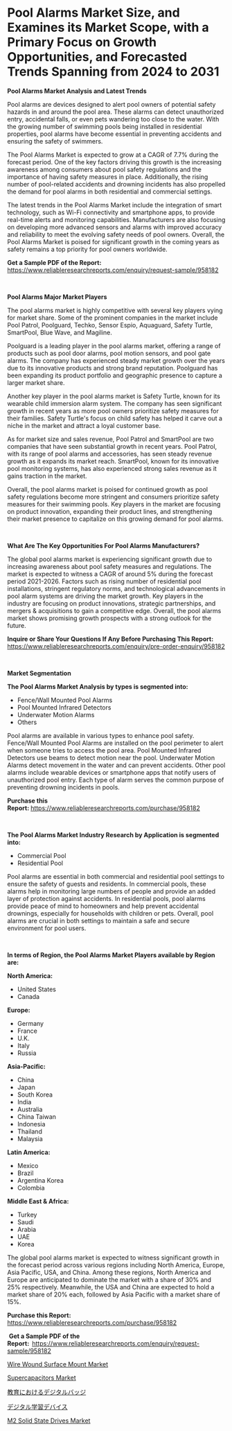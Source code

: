 <p><h1>Pool Alarms Market Size, and Examines its Market Scope, with a Primary Focus on Growth Opportunities, and Forecasted Trends Spanning from 2024 to 2031</h1></p><p><strong>Pool Alarms Market Analysis and Latest Trends</strong></p>
<p><p>Pool alarms are devices designed to alert pool owners of potential safety hazards in and around the pool area. These alarms can detect unauthorized entry, accidental falls, or even pets wandering too close to the water. With the growing number of swimming pools being installed in residential properties, pool alarms have become essential in preventing accidents and ensuring the safety of swimmers.</p><p>The Pool Alarms Market is expected to grow at a CAGR of 7.7% during the forecast period. One of the key factors driving this growth is the increasing awareness among consumers about pool safety regulations and the importance of having safety measures in place. Additionally, the rising number of pool-related accidents and drowning incidents has also propelled the demand for pool alarms in both residential and commercial settings.</p><p>The latest trends in the Pool Alarms Market include the integration of smart technology, such as Wi-Fi connectivity and smartphone apps, to provide real-time alerts and monitoring capabilities. Manufacturers are also focusing on developing more advanced sensors and alarms with improved accuracy and reliability to meet the evolving safety needs of pool owners. Overall, the Pool Alarms Market is poised for significant growth in the coming years as safety remains a top priority for pool owners worldwide.</p></p>
<p><strong>Get a Sample PDF of the Report:&nbsp;</strong> <a href="https://www.reliableresearchreports.com/enquiry/request-sample/958182">https://www.reliableresearchreports.com/enquiry/request-sample/958182</a></p>
<p>&nbsp;</p>
<p><strong>Pool Alarms Major Market Players</strong></p>
<p><p>The pool alarms market is highly competitive with several key players vying for market share. Some of the prominent companies in the market include Pool Patrol, Poolguard, Techko, Sensor Espio, Aquaguard, Safety Turtle, SmartPool, Blue Wave, and Magiline.</p><p>Poolguard is a leading player in the pool alarms market, offering a range of products such as pool door alarms, pool motion sensors, and pool gate alarms. The company has experienced steady market growth over the years due to its innovative products and strong brand reputation. Poolguard has been expanding its product portfolio and geographic presence to capture a larger market share.</p><p>Another key player in the pool alarms market is Safety Turtle, known for its wearable child immersion alarm system. The company has seen significant growth in recent years as more pool owners prioritize safety measures for their families. Safety Turtle's focus on child safety has helped it carve out a niche in the market and attract a loyal customer base.</p><p>As for market size and sales revenue, Pool Patrol and SmartPool are two companies that have seen substantial growth in recent years. Pool Patrol, with its range of pool alarms and accessories, has seen steady revenue growth as it expands its market reach. SmartPool, known for its innovative pool monitoring systems, has also experienced strong sales revenue as it gains traction in the market.</p><p>Overall, the pool alarms market is poised for continued growth as pool safety regulations become more stringent and consumers prioritize safety measures for their swimming pools. Key players in the market are focusing on product innovation, expanding their product lines, and strengthening their market presence to capitalize on this growing demand for pool alarms.</p></p>
<p>&nbsp;</p>
<p><strong>What Are The Key Opportunities For Pool Alarms Manufacturers?</strong></p>
<p><p>The global pool alarms market is experiencing significant growth due to increasing awareness about pool safety measures and regulations. The market is expected to witness a CAGR of around 5% during the forecast period 2021-2026. Factors such as rising number of residential pool installations, stringent regulatory norms, and technological advancements in pool alarm systems are driving the market growth. Key players in the industry are focusing on product innovations, strategic partnerships, and mergers & acquisitions to gain a competitive edge. Overall, the pool alarms market shows promising growth prospects with a strong outlook for the future.</p></p>
<p><strong>Inquire or Share Your Questions If Any Before Purchasing This Report:</strong> <a href="https://www.reliableresearchreports.com/enquiry/pre-order-enquiry/958182">https://www.reliableresearchreports.com/enquiry/pre-order-enquiry/958182</a></p>
<p>&nbsp;</p>
<p><strong>Market Segmentation</strong></p>
<p><strong>The Pool Alarms Market Analysis by types is segmented into:</strong></p>
<p><ul><li>Fence/Wall Mounted Pool Alarms</li><li>Pool Mounted Infrared Detectors</li><li>Underwater Motion Alarms</li><li>Others</li></ul></p>
<p><p>Pool alarms are available in various types to enhance pool safety. Fence/Wall Mounted Pool Alarms are installed on the pool perimeter to alert when someone tries to access the pool area. Pool Mounted Infrared Detectors use beams to detect motion near the pool. Underwater Motion Alarms detect movement in the water and can prevent accidents. Other pool alarms include wearable devices or smartphone apps that notify users of unauthorized pool entry. Each type of alarm serves the common purpose of preventing drowning incidents in pools.</p></p>
<p><strong>Purchase this Report:&nbsp;</strong><a href="https://www.reliableresearchreports.com/purchase/958182">https://www.reliableresearchreports.com/purchase/958182</a></p>
<p>&nbsp;</p>
<p><strong>The Pool Alarms Market Industry Research by Application is segmented into:</strong></p>
<p><ul><li>Commercial Pool</li><li>Residential Pool</li></ul></p>
<p><p>Pool alarms are essential in both commercial and residential pool settings to ensure the safety of guests and residents. In commercial pools, these alarms help in monitoring large numbers of people and provide an added layer of protection against accidents. In residential pools, pool alarms provide peace of mind to homeowners and help prevent accidental drownings, especially for households with children or pets. Overall, pool alarms are crucial in both settings to maintain a safe and secure environment for pool users.</p></p>
<p>&nbsp;</p>
<p><strong>In terms of Region, the Pool Alarms Market Players available by Region are:</strong></p>
<p>
    <p> <strong> North America: </strong>
        <ul>
            <li>United States</li>
            <li>Canada</li>
        </ul>
        </p> 
    <p> <strong> Europe: </strong>
        <ul>
            <li>Germany</li>
            <li>France</li>
            <li>U.K.</li>
            <li>Italy</li>
            <li>Russia</li>
        </ul>
        </p> 
    <p> <strong> Asia-Pacific: </strong>
        <ul>
            <li>China</li>
            <li>Japan</li>
            <li>South Korea</li>
            <li>India</li>
            <li>Australia</li>
            <li>China Taiwan</li>
            <li>Indonesia</li>
            <li>Thailand</li>
            <li>Malaysia</li>
        </ul>
        </p> 
    <p> <strong> Latin America: </strong>
        <ul>
            <li>Mexico</li>
            <li>Brazil</li>
            <li>Argentina Korea</li>
            <li>Colombia</li>
        </ul>
        </p> 
    <p> <strong> Middle East & Africa: </strong>
        <ul>
            <li>Turkey</li>
            <li>Saudi</li>
            <li>Arabia</li>
            <li>UAE</li>
            <li>Korea</li>
        </ul>
    </p>
    </p>
<p><p>The global pool alarms market is expected to witness significant growth in the forecast period across various regions including North America, Europe, Asia Pacific, USA, and China. Among these regions, North America and Europe are anticipated to dominate the market with a share of 30% and 25% respectively. Meanwhile, the USA and China are expected to hold a market share of 20% each, followed by Asia Pacific with a market share of 15%.</p></p>
<p><strong>Purchase this Report: </strong><a href="https://www.reliableresearchreports.com/purchase/958182">https://www.reliableresearchreports.com/purchase/958182</a></p>
<p>&nbsp;<strong>Get a Sample PDF of the Report:&nbsp;&nbsp;</strong><a href="https://www.reliableresearchreports.com/enquiry/request-sample/958182">https://www.reliableresearchreports.com/enquiry/request-sample/958182</a></p>
<p><strong></strong></p>
<p><p><a href="https://medium.com/@darrensipes2023/analyzing-wire-wound-surface-mount-market-global-industry-perspective-and-forecast-2024-to-2031-51a994b60f20">Wire Wound Surface Mount Market</a></p><p><a href="https://github.com/bobicer/Market-Research-Report-List-2/blob/main/supercapacitors-market.md">Supercapacitors Market</a></p><p><a href="https://medium.com/@alyle7648/%E6%95%99%E8%82%B2%E5%B8%82%E5%A0%B4%E3%81%AB%E3%81%8A%E3%81%91%E3%82%8B%E3%83%87%E3%82%B8%E3%82%BF%E3%83%AB%E3%83%90%E3%83%83%E3%82%B8%E3%81%AE%E5%B8%82%E5%A0%B4%E5%8B%95%E5%90%91-%E6%88%90%E9%95%B7-2024%E5%B9%B4%E3%81%8B%E3%82%892031%E5%B9%B4%E3%81%BE%E3%81%A7%E3%81%AE%E4%BA%88%E6%B8%AC-d0e2d116e0ed">教育におけるデジタルバッジ</a></p><p><a href="https://medium.com/@abdielkilback/%E3%83%87%E3%82%B8%E3%82%BF%E3%83%AB%E5%AD%A6%E7%BF%92%E3%83%87%E3%83%90%E3%82%A4%E3%82%B9%E5%B8%82%E5%A0%B4%E8%AA%BF%E6%9F%BB%E3%83%AC%E3%83%9D%E3%83%BC%E3%83%88-%E3%81%9D%E3%81%AE%E6%AD%B4%E5%8F%B2%E3%81%8A%E3%82%88%E3%81%B32024%E5%B9%B4%E3%81%8B%E3%82%892031%E5%B9%B4%E3%81%BE%E3%81%A7%E3%81%AE%E4%BA%88%E6%B8%AC-5d616c613620">デジタル学習デバイス</a></p><p><a href="https://medium.com/@millerjimk/m2-solid-state-drives-market-size-market-outlook-and-market-forecast-2024-to-2031-f319d898133c">M2 Solid State Drives Market</a></p></p>